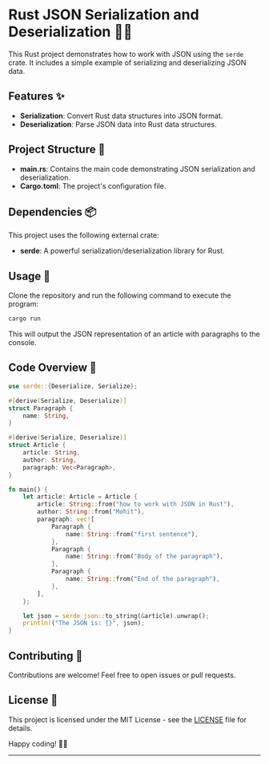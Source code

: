 # Rust JSON Serialization and Deserialization 🦀📄

This Rust project demonstrates how to work with JSON using the `serde` crate. It includes a simple example of serializing and deserializing JSON data.

## Features ✨

- **Serialization**: Convert Rust data structures into JSON format.
- **Deserialization**: Parse JSON data into Rust data structures.

## Project Structure 📂

- **main.rs**: Contains the main code demonstrating JSON serialization and deserialization.
- **Cargo.toml**: The project's configuration file.

## Dependencies 📦

This project uses the following external crate:

- **serde**: A powerful serialization/deserialization library for Rust.

## Usage 🚀

Clone the repository and run the following command to execute the program:

```bash
cargo run
```

This will output the JSON representation of an article with paragraphs to the console.

## Code Overview 🧐

```rust
use serde::{Deserialize, Serialize};

#[derive(Serialize, Deserialize)]
struct Paragraph {
    name: String,
}

#[derive(Serialize, Deserialize)]
struct Article {
    article: String,
    author: String,
    paragraph: Vec<Paragraph>,
}

fn main() {
    let article: Article = Article {
        article: String::from("how to work with JSON in Rust"),
        author: String::from("Mohit"),
        paragraph: vec![
            Paragraph {
                name: String::from("first sentence"),
            },
            Paragraph {
                name: String::from("Body of the paragraph"),
            },
            Paragraph {
                name: String::from("End of the paragraph"),
            },
        ],
    };

    let json = serde_json::to_string(&article).unwrap();
    println!("The JSON is: {}", json);
}
```

## Contributing 🤝

Contributions are welcome! Feel free to open issues or pull requests.

## License 📄

This project is licensed under the MIT License - see the [LICENSE](LICENSE) file for details.

Happy coding! 🚀🦀

----------------------------------------
